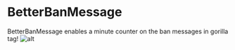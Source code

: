 # BetterBanMessage
BetterBanMessage enables a minute counter on the ban messages in gorilla tag!
![alt](https://github.com/tnuser3/BetterBanMessage/blob/main/image.jpg?raw=true)
